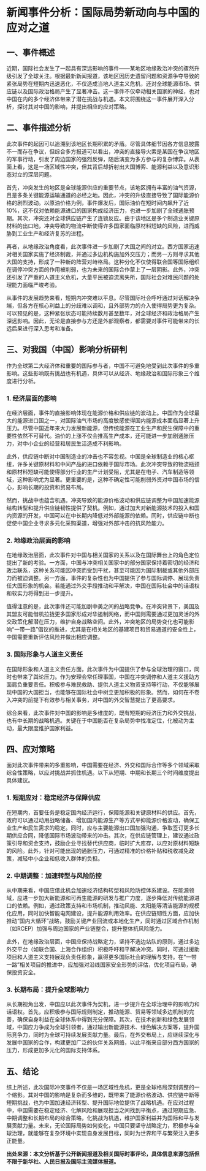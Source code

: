 # 新闻事件分析：国际局势新动向与中国的应对之道

## 一、事件概述

近期，国际社会发生了一起具有深远影响的事件——某地区地缘政治冲突的骤然升级引发了全球关注。根据最新新闻报道，该地区因历史遗留问题和资源争夺导致的紧张局势在短期内迅速恶化，不仅造成当地人道主义危机，还对全球能源市场、供应链以及国际政治格局产生了显著冲击。这一事件不仅牵动相关国家的神经，也对中国在内的多个经济体带来了潜在挑战与机遇。本文将围绕这一事件展开深入分析，探讨其对中国的影响，并提出相应的应对策略。

## 二、事件描述分析

此次事件的起因可以追溯到该地区长期积累的矛盾。尽管具体细节因各方信息披露不一而存在争议，但综合多方报道可以看出，冲突的直接导火索是某国在争议地区的军事行动，引发了周边国家的强烈反弹，随后演变为多方参与的复杂博弈。从表面上看，这是一场区域性冲突，但其背后却折射出大国博弈、能源利益以及意识形态对立的深层问题。

首先，冲突发生的地区是全球能源供应的重要节点，该地区拥有丰富的油气资源，且是多条关键能源运输通道的必经之地。因此，冲突的升级直接导致了国际能源价格的剧烈波动。以原油价格为例，事件爆发后，国际油价在短时间内飙升了近10%，这不仅对依赖能源进口的国家构成经济压力，也进一步加剧了全球通胀预期。其次，冲突还对全球供应链产生了连锁反应。由于该地区是多个制造业关键原材料的出口地，冲突导致的物流中断使得许多国家面临原材料短缺的风险，进而威胁到工业生产和经济复苏的进程。

再者，从地缘政治角度看，此次事件进一步加剧了大国之间的对立。西方国家迅速对相关国家实施了经济制裁，并通过多边机构施加外交压力；而另一方则寻求其他大国的支持，形成了一种新的阵营对峙格局。这种分化不仅使得联合国等国际组织在调停冲突方面的作用被削弱，也为未来的国际合作蒙上了一层阴影。此外，冲突还引发了严重的人道主义危机，大量平民被迫流离失所，国际社会对难民问题的处理能力面临严峻考验。

从事件的发展趋势来看，短期内冲突难以平息。尽管国际社会呼吁通过对话解决争端，但各方在核心利益上的分歧难以调和，且外部势力的介入使得局势更为复杂。可以预见的是，这种紧张状态可能持续数月甚至数年，对全球经济和政治格局产生深远影响。因此，无论是直接参与方还是外部观察者，都需要对事件可能带来的长远后果进行深入思考和准备。

## 三、对我国（中国）影响分析研判

作为全球第二大经济体和重要的国际参与者，中国不可避免地受到此次事件的多重影响。这些影响既有挑战也有机遇，具体可以从经济、地缘政治和国际形象三个维度进行分析。

### 1. 经济层面的影响

在经济层面，事件的直接影响体现在能源价格和供应链的波动上。中国作为全球最大的能源进口国之一，对国际油气市场的高度敏感使得国内能源成本面临显著上升压力。尽管中国近年来大力发展新能源，但传统能源在工业生产和民生保障中的重要性依然不可替代。油价的上涨不仅会推高生产成本，还可能进一步加剧通胀压力，对中小企业的经营和居民生活造成不利影响。

此外，供应链中断对中国制造业的冲击也不容忽视。中国是全球制造业的核心枢纽，许多关键原材料和中间产品的进口依赖于国际市场。此次冲突导致的物流瓶颈和原材料短缺可能使得部分行业的生产计划受阻，尤其是在电子、汽车制造等领域，这种影响尤为显著。更重要的是，这种不确定性可能削弱外资对中国市场的信心，影响长期的投资和贸易布局。

然而，挑战中也蕴含机遇。冲突导致的能源价格波动和供应链调整为中国加速能源结构转型和提升供应链韧性提供了契机。例如，通过加大对新能源技术的投入和国内资源的开发，中国可以在中长期内降低对外部能源的依赖。同时，供应链中断也促使中国企业寻求多元化采购渠道，增强对外部冲击的抗风险能力。

### 2. 地缘政治层面的影响

在地缘政治层面，此次事件对中国与相关国家的关系以及在国际舞台上的角色定位提出了新的考验。一方面，中国与冲突相关国家中的部分国家保持着密切的经济和政治联系，这种关系可能因冲突而受到干扰，甚至可能因为国际制裁或其他外部压力而被迫调整。另一方面，事件的复杂性也为中国提供了参与国际调停、展现负责任大国形象的机会。若能通过外交手段推动和平解决，中国在国际社会中的话语权和软实力将得到进一步提升。

值得注意的是，此次事件还可能加剧中美之间的战略竞争。在冲突背景下，美国及其盟友可能借机拉拢更多国家形成对华遏制网络，而中国则需要通过更加灵活的外交政策化解潜在压力，维护自身战略空间。此外，冲突地区的局势变化也可能影响“一带一路”倡议的推进，尤其是在相关地区的基建项目和贸易通道的安全性上，中国需要重新评估风险并做出相应调整。

### 3. 国际形象与人道主义责任

在国际形象和人道主义责任方面，此次事件为中国提供了参与全球治理的窗口，同时也带来了舆论压力。作为安理会常任理事国，中国在冲突调停和人道主义援助方面肩负重要责任。积极参与难民救助、提供人道主义物资支持等行动，不仅能够展现中国的大国担当，也能够在国际社会中树立更加积极的形象。然而，如何在不卷入冲突的前提下有效参与相关事务，对中国的外交智慧提出了更高要求。

综合来看，此次事件对中国的影响是多维度的，既有短期的经济压力和外交挑战，也有中长期的战略机遇。关键在于中国能否在复杂局势中找准定位，化被动为主动，最大限度维护国家利益。

## 四、应对策略

面对此次事件带来的多重影响，中国需要在经济、外交和国际合作等多个领域采取综合性策略，以应对挑战并抓住机遇。以下从短期、中期和长期三个时间维度提出具体建议。

### 1. 短期应对：稳定经济与保障供应

在短期内，首要任务是稳定国内经济运行，保障能源和关键原材料的供应。首先，政府可以通过动用战略储备、增加国内能源生产等方式平抑能源价格波动，确保工业生产和民生需求的稳定。同时，应与主要能源出口国加强沟通，争取签订更多长期供应合同，降低国际市场波动带来的冲击。其次，在供应链管理上，建议通过政策引导和资金支持，鼓励企业寻找替代供应商，临时扩大库存，以应对原材料短缺的风险。此外，针对可能出现的通胀压力，可通过精准的价格补贴和税收减免政策，减轻中小企业和低收入群体的负担。

### 2. 中期调整：加速转型与风险防控

从中期来看，中国应借此机会加速经济结构转型和风险防控体系建设。在能源领域，应进一步加大新能源和可再生能源的研发与推广力度，逐步降低对传统能源进口的依赖。例如，通过政策支持和市场机制，推动风能、太阳能等清洁能源的规模化应用，同时加快智能电网建设，提升能源利用效率。在供应链韧性方面，应加快推动“国内大循环”战略，鼓励关键产业回流或本地化生产，同时通过区域合作机制（如RCEP）加强与周边国家的产业链整合，提升整体抗风险能力。

此外，在地缘政治层面，中国应保持战略定力，坚持不选边站队的原则，通过多边外交平台（如联合国、上海合作组织）积极呼吁和平解决冲突。同时，可通过援助项目和人道主义支持展现负责任形象，赢得更多国际社会的理解与支持。在“一带一路”相关项目的推进中，应加强对沿线国家安全形势的评估，优化项目布局，确保投资安全。

### 3. 长期布局：提升全球影响力

从长期视角出发，中国应以此次事件为契机，进一步提升在全球治理中的影响力和话语权。首先，应积极参与国际规则制定，推动能源、贸易等领域多边机制的完善，确保自身利益在全球体系中得到充分保障。其次，在技术创新和绿色发展领域，中国应力争成为全球引领者，通过输出新能源技术、绿色解决方案等，提升国际竞争力，同时为全球可持续发展贡献力量。最后，在外交布局上，应继续深化与发展中国家的合作，构建更加广泛的伙伴关系网络，以此平衡来自部分西方国家的压力，形成更加多元化的国际支持体系。

## 五、结论

综上所述，此次国际冲突事件不仅是一场区域性危机，更是全球格局深刻调整的一个缩影。其对中国的影响是复杂而多维的，既带来了能源价格波动、供应链中断等短期挑战，也为中国加速经济转型、提升国际地位提供了战略机遇。在应对过程中，中国需要在稳定经济、化解风险和展现担当之间找到平衡点，通过短期应急、中期调整和长期布局的综合策略，化挑战为机遇，维护国家利益并为国际和平与发展贡献力量。未来，无论国际局势如何变化，中国只要坚守战略定力，积极参与全球治理，就能够在复杂环境中实现自身发展目标，同时为世界和平与繁荣注入更多正能量。

**出处来源：本文分析基于公开新闻报道及相关国际时事评论，具体信息来源包括但不限于新华社、人民日报及国际主流媒体报道。**